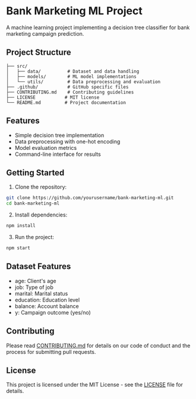 # Bank Marketing ML Project

A machine learning project implementing a decision tree classifier for bank marketing campaign prediction.

## Project Structure

```
├── src/
│   ├── data/          # Dataset and data handling
│   ├── models/        # ML model implementations
│   └── utils/         # Data preprocessing and evaluation
├── .github/           # GitHub specific files
├── CONTRIBUTING.md    # Contributing guidelines
├── LICENSE           # MIT license
└── README.md         # Project documentation
```

## Features

- Simple decision tree implementation
- Data preprocessing with one-hot encoding
- Model evaluation metrics
- Command-line interface for results

## Getting Started

1. Clone the repository:
```bash
git clone https://github.com/yourusername/bank-marketing-ml.git
cd bank-marketing-ml
```

2. Install dependencies:
```bash
npm install
```

3. Run the project:
```bash
npm start
```

## Dataset Features

- age: Client's age
- job: Type of job
- marital: Marital status
- education: Education level
- balance: Account balance
- y: Campaign outcome (yes/no)

## Contributing

Please read [CONTRIBUTING.md](CONTRIBUTING.md) for details on our code of conduct and the process for submitting pull requests.

## License

This project is licensed under the MIT License - see the [LICENSE](LICENSE) file for details.